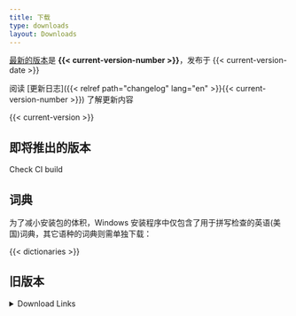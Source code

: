 ```yaml
---
title: 下载
type: downloads
layout: Downloads
---
```


[最新的版本](https://github.com/TypesettingTools/Aegisub/releases/latest)是 **{{< current-version-number >}}**，发布于 {{< current-version-date >}}

阅读 [更新日志]({{< relref path="changelog" lang="en" >}}{{< current-version-number >}}) 了解更新内容

{{< current-version >}}

## 即将推出的版本

Check CI build

## 词典

为了减小安装包的体积，Windows 安装程序中仅包含了用于拼写检查的英语(美国)词典，其它语种的词典则需单独下载：

{{< dictionaries >}}

## 旧版本

<details>
<summary>Download Links</summary>
{{< previous-versions >}}
</details>
